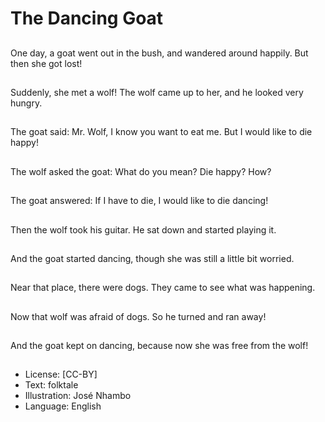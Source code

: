 # The Dancing Goat

##
One day, a goat went out in the bush, and wandered around
happily. But then she got lost!

##
Suddenly, she met a wolf! The wolf came up to her, and he
looked very hungry.

##
The goat said: Mr. Wolf, I know you want to eat me. But I
would like to die happy!

##
The wolf asked the
goat: What do you
mean? Die happy?
How?

##
The goat answered: If I
have to die, I would like
to die dancing!

##
Then the wolf took his
guitar. He sat down and
started playing it.

##
And the goat started
dancing, though she
was still a little bit
worried.

##
Near that place, there were dogs. They came to see what
was happening.

##
Now that wolf was afraid of dogs. So he turned and ran
away!

##
And the goat kept on
dancing, because now
she was free from the
wolf!

##
* License: [CC-BY]
* Text: folktale
* Illustration: José Nhambo
* Language: English

